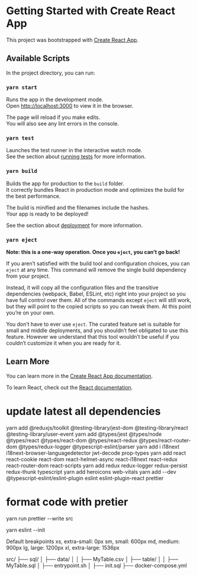 # Getting Started with Create React App

This project was bootstrapped with [Create React App](https://github.com/facebook/create-react-app).

## Available Scripts

In the project directory, you can run:

### `yarn start`

Runs the app in the development mode.\
Open [http://localhost:3000](http://localhost:3000) to view it in the browser.

The page will reload if you make edits.\
You will also see any lint errors in the console.

### `yarn test`

Launches the test runner in the interactive watch mode.\
See the section about [running tests](https://facebook.github.io/create-react-app/docs/running-tests) for more information.

### `yarn build`

Builds the app for production to the `build` folder.\
It correctly bundles React in production mode and optimizes the build for the best performance.

The build is minified and the filenames include the hashes.\
Your app is ready to be deployed!

See the section about [deployment](https://facebook.github.io/create-react-app/docs/deployment) for more information.

### `yarn eject`

**Note: this is a one-way operation. Once you `eject`, you can’t go back!**

If you aren’t satisfied with the build tool and configuration choices, you can `eject` at any time. This command will remove the single build dependency from your project.

Instead, it will copy all the configuration files and the transitive dependencies (webpack, Babel, ESLint, etc) right into your project so you have full control over them. All of the commands except `eject` will still work, but they will point to the copied scripts so you can tweak them. At this point you’re on your own.

You don’t have to ever use `eject`. The curated feature set is suitable for small and middle deployments, and you shouldn’t feel obligated to use this feature. However we understand that this tool wouldn’t be useful if you couldn’t customize it when you are ready for it.

## Learn More

You can learn more in the [Create React App documentation](https://facebook.github.io/create-react-app/docs/getting-started).

To learn React, check out the [React documentation](https://reactjs.org/).


# update latest all dependencies

yarn add @reduxjs/toolkit @testing-library/jest-dom @testing-library/react @testing-library/user-event
yarn add @types/jest @types/node @types/react @types/react-dom @types/react-redux @types/react-router-dom @types/redux-logger @typescript-eslint/parser
yarn add i i18next i18next-browser-languagedetector jwt-decode prop-types
yarn add react react-cookie react-dom react-helmet-async react-i18next react-redux react-router-dom react-scripts
yarn add redux redux-logger redux-persist redux-thunk typescript
yarn add heroicons web-vitals
yarn add --dev @typescript-eslint/eslint-plugin eslint eslint-plugin-react prettier

# format code with pretier
yarn run prettier --write src

yarn eslint --init

Default breakpoints
xs, extra-small: 0px
sm, small: 600px
md, medium: 900px
lg, large: 1200px
xl, extra-large: 1536px


src/
├── sql/
│   ├── data/
│   │   ├── MyTable.csv
│   ├── table/
│   │   ├── MyTable.sql
│   ├── entrypoint.sh
│   ├── init.sql
├── docker-compose.yml
